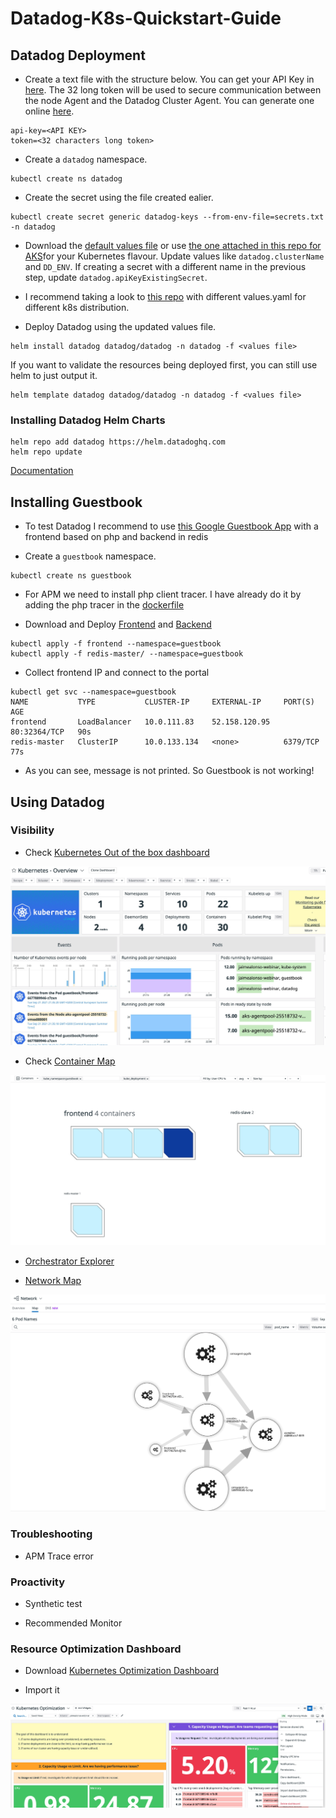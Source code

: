 # Datadog-K8s-Quickstart-Guide

## Datadog Deployment

- Create a text file with the structure below. You can get your API Key in [here](https://app.datadoghq.com/account/settings#api).  The 32 long token will be used to secure communication between the node Agent and the Datadog Cluster Agent. You can generate one online [here](http://www.unit-conversion.info/texttools/random-string-generator/).

```text
api-key=<API KEY>
token=<32 characters long token>
```

- Create a `datadog` namespace.

```shell
kubectl create ns datadog
```

- Create the secret using the file created ealier.

```shell
kubectl create secret generic datadog-keys --from-env-file=secrets.txt -n datadog
```

- Download the [default values file](https://github.com/DataDog/helm-charts/blob/main/charts/datadog/values.yaml) or use [the one attached in this repo for AKS](values.yaml)for your Kubernetes flavour. Update values like `datadog.clusterName` and `DD_ENV`. If creating a secret with a different name in the previous step, update `datadog.apiKeyExistingSecret`.

- I recommend taking a look to [this repo](https://github.com/yafernandes/k8s-cluster/tree/master/kubernetes/helm) with different values.yaml for different k8s distribution.

- Deploy Datadog using the updated values file.

```shell
helm install datadog datadog/datadog -n datadog -f <values file>
```

If you want to validate the resources being deployed first, you can still use helm to just output it.

```shell
helm template datadog datadog/datadog -n datadog -f <values file>
```

### Installing Datadog Helm Charts

```shell
helm repo add datadog https://helm.datadoghq.com
helm repo update
```

[Documentation](https://github.com/DataDog/helm-charts/tree/master/charts/datadog)

## Installing Guestbook

- To test Datadog I recommend to use [this Google Guestbook App](https://cloud.google.com/kubernetes-engine/docs/tutorials/guestbook) with a frontend based on php and backend in redis

- Create a `guestbook` namespace.

```shell
kubectl create ns guestbook
```
- For APM we need to install php client tracer. I have already do it by adding the php tracer in the [dockerfile](Dockerfile)


- Download and Deploy [Frontend](frontend) and [Backend](redis-master)

```shell
kubectl apply -f frontend --namespace=guestbook
kubectl apply -f redis-master/ --namespace=guestbook
```
- Collect frontend IP and connect to the portal
```shell
kubectl get svc --namespace=guestbook
NAME           TYPE           CLUSTER-IP     EXTERNAL-IP     PORT(S)        AGE
frontend       LoadBalancer   10.0.111.83    52.158.120.95   80:32364/TCP   90s
redis-master   ClusterIP      10.0.133.134   <none>          6379/TCP       77s
```

- As you can see, message is not printed. So Guestbook is not working!

## Using Datadog

### Visibility

- Check [Kubernetes Out of the box dashboard](https://app.datadoghq.com/screen/integration/86/kubernetes---overview?from_ts=1632251058272&to_ts=1632254658272&live=true)

![alt text](images/ootbdashboard.jpg)

- Check [Container Map](https://app.datadoghq.com/infrastructure/map?host=d33f0500ce64af0e4bd95726e4f9b74b32667424&fillby=avg%3Aprocess.stat.container.cpu.user_pct&sizeby=avg%3Anometric&groupby=kube_deployment&filter=kube_namespace%3Aguestbook&nameby=name&nometrichosts=false&tvMode=false&nogrouphosts=true&palette=hostmap_blues&paletteflip=false&node_type=container)

![alt text](images/containermap.jpg)


- [Orchestrator Explorer](https://app.datadoghq.com/orchestration/overview/pod?sort=metadata.name%3Aasc&tags=kube_namespace%3Aguestbook&start=1632253978831&end=1632254878831&paused=false)


- [Network Map](https://app.datadoghq.com/network/map?destG=tag_dest_kube_deployment&destQ=&node_type=pod_name&srcG=tag_source_kube_namespace&srcQ=&unresolved=false&from_ts=1632243273824&to_ts=1632244173824&live=false)

![alt text](images/networkmap.jpg)

### Troubleshooting

- APM Trace error


### Proactivity

- Synthetic test

- Recommended Monitor


### Resource Optimization Dashboard

- Download [Kubernetes Optimization Dashboard](KubernetesOptimization--2021-09-15T10_32_25.json
)

- Import it

![alt text](images/dashboard.jpg)

